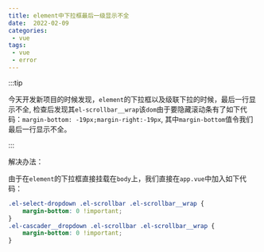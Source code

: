 ```yaml
---
title: element中下拉框最后一级显示不全
date:  2022-02-09
categories:
 - vue
tags:
 - vue
 - error
---
```


:::tip

今天开发新项目的时候发现，`element`的下拉框以及级联下拉的时候，最后一行显示不全, 检查后发现其`el-scrollbar__wrap`该`dom`由于要隐藏滚动条有了如下代码：`margin-bottom: -19px;margin-right:-19px`, 其中`margin-bottom`值令我们最后一行显示不全。

:::


解决办法：

由于在`element`的下拉框直接挂载在`body`上，我们直接在`app.vue`中加入如下代码：

```css
.el-select-dropdown .el-scrollbar .el-scrollbar__wrap {
    margin-bottom: 0 !important;
}
.el-cascader__dropdown .el-scrollbar .el-scrollbar__wrap {
    margin-bottom: 0 !important;
}
```

